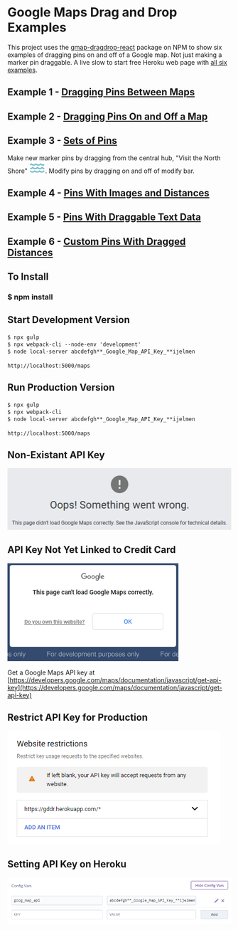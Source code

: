 # Google Maps Drag and Drop Examples

This project uses the [gmap-dragdrop-react](https://www.npmjs.com/package/gmap-dragdrop-react) package on NPM to show six examples of dragging pins on and off of a Google map. Not just making a marker pin draggable. A live slow to start free Heroku web page with [all six examples](https://gddr.herokuapp.com/maps).

## Example 1 - [Dragging Pins Between Maps](https://gddr.herokuapp.com/dynamic)

## Example 2 - [Dragging Pins On and Off a Map](https://gddr.herokuapp.com/malls)

## Example 3 - [Sets of Pins](https://gddr.herokuapp.com/activities)

Make new marker pins by dragging from the central hub, "Visit the North Shore" ![waves picture](public/images/north_shore_water.png). Modify pins by dragging on and off of modify bar.

## Example 4 - [Pins With Images and Distances](https://gddr.herokuapp.com/hikes)

## Example 5 - [Pins With Draggable Text Data](https://gddr.herokuapp.com/simple)

## Example 6 - [Custom Pins With Dragged Distances](https://gddr.herokuapp.com/events)

## To Install

### $ npm install

## Start Development Version

```
$ npx gulp
$ npx webpack-cli --node-env 'development'
$ node local-server abcdefgh**_Google_Map_API_Key_**ijelmen

http://localhost:5000/maps
```

## Run Production Version

```
$ npx gulp
$ npx webpack-cli
$ node local-server abcdefgh**_Google_Map_API_Key_**ijelmen

http://localhost:5000/maps
```

## Non-Existant API Key

![google maps image when bad api key](public/images/bad-api-key.png)

## API Key Not Yet Linked to Credit Card

![For developers only](public/images/for_dev_only.png)

Get a Google Maps API key at [https://developers.google.com/maps/documentation/javascript/get-api-key](https://developers.google.com/maps/documentation/javascript/get-api-key)

## Restrict API Key for Production

![API restrictions](public/images/website-restrictions.png)

## Setting API Key on Heroku

![Heroku API google maps api key](public/images/heroku-config.png)
